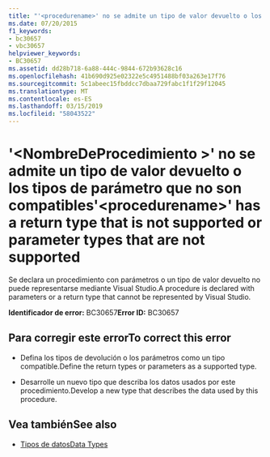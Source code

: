```yaml
---
title: "'<procedurename>' no se admite un tipo de valor devuelto o los tipos de parámetro que no son compatibles"
ms.date: 07/20/2015
f1_keywords:
- bc30657
- vbc30657
helpviewer_keywords:
- BC30657
ms.assetid: dd28b718-6a88-444c-9844-672b93628c16
ms.openlocfilehash: 41b690d925e02322e5c4951488bf03a263e17f76
ms.sourcegitcommit: 5c1abeec15fbddcc7dbaa729fabc1f1f29f12045
ms.translationtype: MT
ms.contentlocale: es-ES
ms.lasthandoff: 03/15/2019
ms.locfileid: "58043522"
---
```

# <a name="procedurename-has-a-return-type-that-is-not-supported-or-parameter-types-that-are-not-supported"></a><span data-ttu-id="bacfc-102">'\<NombreDeProcedimiento >' no se admite un tipo de valor devuelto o los tipos de parámetro que no son compatibles</span><span class="sxs-lookup"><span data-stu-id="bacfc-102">'\<procedurename>' has a return type that is not supported or parameter types that are not supported</span></span>
<span data-ttu-id="bacfc-103">Se declara un procedimiento con parámetros o un tipo de valor devuelto no puede representarse mediante Visual Studio.</span><span class="sxs-lookup"><span data-stu-id="bacfc-103">A procedure is declared with parameters or a return type that cannot be represented by Visual Studio.</span></span>  
  
 <span data-ttu-id="bacfc-104">**Identificador de error:** BC30657</span><span class="sxs-lookup"><span data-stu-id="bacfc-104">**Error ID:** BC30657</span></span>  
  
## <a name="to-correct-this-error"></a><span data-ttu-id="bacfc-105">Para corregir este error</span><span class="sxs-lookup"><span data-stu-id="bacfc-105">To correct this error</span></span>  
  
-   <span data-ttu-id="bacfc-106">Defina los tipos de devolución o los parámetros como un tipo compatible.</span><span class="sxs-lookup"><span data-stu-id="bacfc-106">Define the return types or parameters as a supported type.</span></span>  
  
-   <span data-ttu-id="bacfc-107">Desarrolle un nuevo tipo que describa los datos usados por este procedimiento.</span><span class="sxs-lookup"><span data-stu-id="bacfc-107">Develop a new type that describes the data used by this procedure.</span></span>  
  
## <a name="see-also"></a><span data-ttu-id="bacfc-108">Vea también</span><span class="sxs-lookup"><span data-stu-id="bacfc-108">See also</span></span>

- [<span data-ttu-id="bacfc-109">Tipos de datos</span><span class="sxs-lookup"><span data-stu-id="bacfc-109">Data Types</span></span>](../../visual-basic/language-reference/data-types/index.md)
